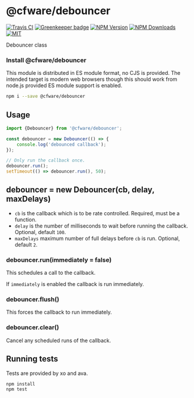 # @cfware/debouncer

[![Travis CI][travis-image]][travis-url]
[![Greenkeeper badge][gk-image]](https://greenkeeper.io/)
[![NPM Version][npm-image]][npm-url]
[![NPM Downloads][downloads-image]][downloads-url]
[![MIT][license-image]](LICENSE)

Debouncer class

### Install @cfware/debouncer

This module is distributed in ES module format, no CJS is provided.  The intended
target is modern web browsers though this should work from node.js provided ES
module support is enabled.

```sh
npm i --save @cfware/debouncer
```

## Usage

```js
import {Debouncer} from '@cfware/debouncer';

const debouncer = new Debouncer(() => {
	console.log('debounced callback');
});

// Only run the callback once.
debouncer.run();
setTimeout(() => debouncer.run(), 50);
```

## debouncer = new Debouncer(cb, delay, maxDelays)

* `cb` is the callback which is to be rate controlled.  Required, must be a function.
* `delay` is the number of milliseconds to wait before running the callback.  Optional, default `100`.
* `maxDelays` maximum number of full delays before `cb` is run.  Optional, default `2`.

### debouncer.run(immediately = false)

This schedules a call to the callback.

If `immediately` is enabled the callback is run immediately.

### debouncer.flush()

This forces the callback to run immediately.

### debouncer.clear()

Cancel any scheduled runs of the callback.

## Running tests

Tests are provided by xo and ava.

```sh
npm install
npm test
```

[npm-image]: https://img.shields.io/npm/v/@cfware/debouncer.svg
[npm-url]: https://npmjs.org/package/@cfware/debouncer
[travis-image]: https://travis-ci.org/cfware/debouncer.svg?branch=master
[travis-url]: https://travis-ci.org/cfware/debouncer
[gk-image]: https://badges.greenkeeper.io/cfware/debouncer.svg
[downloads-image]: https://img.shields.io/npm/dm/@cfware/debouncer.svg
[downloads-url]: https://npmjs.org/package/@cfware/debouncer
[license-image]: https://img.shields.io/npm/l/@cfware/debouncer.svg
